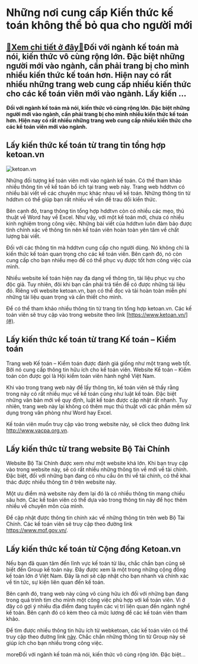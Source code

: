 Những nơi cung cấp Kiến thức kế toán không thể bỏ qua cho người mới
===================================================================

[:gift:Xem chi tiết ở đây:gift:](https://hddtvn.com/nhung-noi-cung-cap-kien-thuc-ke-toan-khong-the-bo-qua-cho-nguoi-moi/)Đối với ngành kế toán mà nói, kiến thức vô cùng rộng lớn. Đặc biệt những người mới vào ngành, cần phải trang bị cho mình nhiều kiến thức kế toán hơn. Hiện nay có rất nhiều những trang web cung cấp nhiều kiến thức cho các kế toán viên mới vào ngành. Lấy kiến …
-------------------------------------------------------------------------------------------------------------------------------------------------------------------------------------------------------------------------------------------------------------------

**Đối với ngành kế toán mà nói, kiến thức vô cùng rộng lớn. Đặc biệt những người mới vào ngành, cần phải trang bị cho mình nhiều kiến thức kế toán hơn. Hiện nay có rất nhiều những trang web cung cấp nhiều kiến thức cho các kế toán viên mới vào ngành.**


Lấy kiến thức kế toán từ trang tin tổng hợp ketoan.vn
-----------------------------------------------------


![ketoan.vn](https://hddtvn.com/wp-content/uploads/2021/01/Capture-2-1024x667-1.jpg)


Những đối tượng kế toán viên mới vào ngành kế toán. Có thể tham khảo nhiều thông tin về kế toán bổ ích tại trang web này. Trang web hddtvn có nhiều bài viết về các chuyên mục khác nhau về kế toán. Những thông tin từ hddtvn có thể giúp bạn rất nhiều về vấn đề trau dồi kiến thức.


Bên cạnh đó, trang thông tin tổng hợp hddtvn còn có nhiều các mẹo, thủ thuật về Word hay về Excel. Như vậy, với một kế toán mới, chưa có nhiều kinh nghiệm trong công việc. Những bài viết của hddtvn luôn đảm bảo được tính chính xác về thông tin nên kế toán viên hoàn toàn yên tâm về chất lượng bài viết.


Đối với các thông tin mà hddtvn cung cấp cho người dùng. Nó không chỉ là kiến thức kế toán quan trọng cho các kế toán viên. Bên cạnh đó, nó còn cung cấp cho bạn nhiều mẹo để có thể phục vụ được tốt hơn công việc của mình.


Nhiều website kế toán hiện nay đa dạng về thông tin, tài liệu phục vụ cho độc giả. Tuy nhiên, đôi khi bạn cần phải trả tiền để có được những tài liệu đó. Riêng với website ketoan.vn, bạn có thể đọc và tải hoàn toàn miễn phí những tài liệu quan trọng và cần thiết cho mình.


Để có thể tham khảo nhiều thông tin từ trang tin tổng hợp ketoan.vn. Các kế toán viên sẽ truy cập vào trong website theo link [https://www.ketoan.vn/](#).


Lấy kiến thức kế toán từ trang Kế toán – Kiểm toán
--------------------------------------------------


Trang web Kế toán – Kiểm toán được đánh giá giống như một trang web tốt. Bởi nó cung cấp thông tin hữu ích cho kế toán viên. Website Kế toán – Kiểm toán còn được gọi là Hội kiểm toán viên hành nghề Việt Nam.


Khi vào trong trang web này để lấy thông tin, kế toán viên sẽ thấy rằng trong này có rất nhiều mục về kế toán cũng như luật kế toán. Đặc biệt những văn bản mới về quy định, luật kế toán được cập nhật rất nhanh. Tuy nhiên, trang web này lại không có thêm mục thủ thuật với các phần mềm sử dụng trong văn phòng như Word hay Excel.


Kế toán viên muốn truy cập vào trong website này, sẽ click theo đường link <http://www.vacpa.org.vn>.


Lấy kiến thức từ trang website Bộ Tài Chính
-------------------------------------------


Website Bộ Tài Chính được xem như một website khá lớn. Khi bạn truy cập vào trong website này, sẽ có rất nhiều những thông tin về mới về tài chính. Đặc biệt, đối với những bạn đang có nhu cầu ôn thi về tài chính, có thể khai thác được nhiều thông tin ở trên website này.


Một ưu điểm mà website này đem lại đó là có nhiều thông tin mang chiều sâu hơn. Các kế toán viên có thể dựa vào trong thông tin này để học thêm nhiều về chuyên môn của mình.


Để cập nhật được thông tin chính xác về những thông tin trên web Bộ Tài Chính. Các kế toán viên sẽ truy cập theo đường link <https://www.mof.gov.vn/>.


Lấy kiến thức kế toán từ Cộng đồng Ketoan.vn
--------------------------------------------


Nếu bạn đã quan tâm đến lĩnh vực kế toán từ lâu, chắc chắn bạn cũng sẽ biết đến Group kế toán này. Đây được xem là một trong những cộng đồng kế toán lớn ở Việt Nam. Đây là nơi sẽ cập nhật cho bạn nhanh và chính xác về tin tức, sự kiện liên quan đến kế toán.


Bên cạnh đó, trang web này cũng vô cùng hữu ích đối với những bạn đang trong quá trình tìm cho mình một công việc phù hợp với kế toán viên. Vì ở đây có gợi ý nhiều địa điểm đang tuyển các vị trí liên quan đến ngành nghề kế toán. Bên cạnh đó có kèm theo cả mức lương để các kế toán viên tham khảo.


Để tìm được nhiều thông tin hữu ích từ webketoan, các kế toán viên có thể truy cập theo đường link [này](https://www.facebook.com/groups/www.ketoan.vn/?ref=pages_profile_groups_tab&source_id=101998221146628). Chắc chắn những thông tin từ Group này sẽ giúp ích cho bạn nhiều trong công việc.


moreĐối với ngành kế toán mà nói, kiến thức vô cùng rộng lớn. Đặc biệt…

